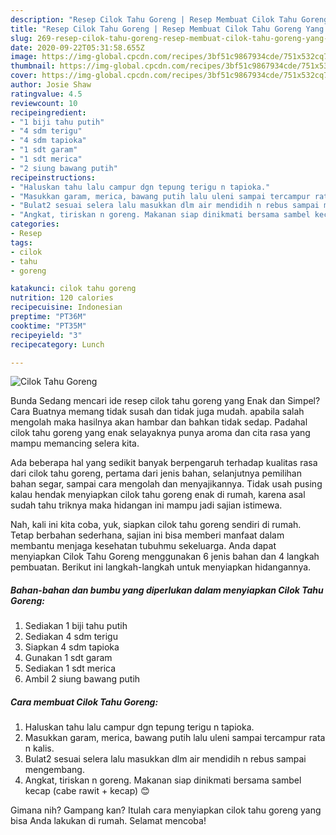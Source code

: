 ```yaml
---
description: "Resep Cilok Tahu Goreng | Resep Membuat Cilok Tahu Goreng Yang Sedap"
title: "Resep Cilok Tahu Goreng | Resep Membuat Cilok Tahu Goreng Yang Sedap"
slug: 269-resep-cilok-tahu-goreng-resep-membuat-cilok-tahu-goreng-yang-sedap
date: 2020-09-22T05:31:58.655Z
image: https://img-global.cpcdn.com/recipes/3bf51c9867934cde/751x532cq70/cilok-tahu-goreng-foto-resep-utama.jpg
thumbnail: https://img-global.cpcdn.com/recipes/3bf51c9867934cde/751x532cq70/cilok-tahu-goreng-foto-resep-utama.jpg
cover: https://img-global.cpcdn.com/recipes/3bf51c9867934cde/751x532cq70/cilok-tahu-goreng-foto-resep-utama.jpg
author: Josie Shaw
ratingvalue: 4.5
reviewcount: 10
recipeingredient:
- "1 biji tahu putih"
- "4 sdm terigu"
- "4 sdm tapioka"
- "1 sdt garam"
- "1 sdt merica"
- "2 siung bawang putih"
recipeinstructions:
- "Haluskan tahu lalu campur dgn tepung terigu n tapioka."
- "Masukkan garam, merica, bawang putih lalu uleni sampai tercampur rata n kalis."
- "Bulat2 sesuai selera lalu masukkan dlm air mendidih n rebus sampai mengembang."
- "Angkat, tiriskan n goreng. Makanan siap dinikmati bersama sambel kecap (cabe rawit + kecap) 😊"
categories:
- Resep
tags:
- cilok
- tahu
- goreng

katakunci: cilok tahu goreng 
nutrition: 120 calories
recipecuisine: Indonesian
preptime: "PT36M"
cooktime: "PT35M"
recipeyield: "3"
recipecategory: Lunch

---
```



![Cilok Tahu Goreng](https://img-global.cpcdn.com/recipes/3bf51c9867934cde/751x532cq70/cilok-tahu-goreng-foto-resep-utama.jpg)

Bunda Sedang mencari ide resep cilok tahu goreng yang Enak dan Simpel? Cara Buatnya memang tidak susah dan tidak juga mudah. apabila salah mengolah maka hasilnya akan hambar dan bahkan tidak sedap. Padahal cilok tahu goreng yang enak selayaknya punya aroma dan cita rasa yang mampu memancing selera kita.

Ada beberapa hal yang sedikit banyak berpengaruh terhadap kualitas rasa dari cilok tahu goreng, pertama dari jenis bahan, selanjutnya pemilihan bahan segar, sampai cara mengolah dan menyajikannya. Tidak usah pusing kalau hendak menyiapkan cilok tahu goreng enak di rumah, karena asal sudah tahu triknya maka hidangan ini mampu jadi sajian istimewa.




Nah, kali ini kita coba, yuk, siapkan cilok tahu goreng sendiri di rumah. Tetap berbahan sederhana, sajian ini bisa memberi manfaat dalam membantu menjaga kesehatan tubuhmu sekeluarga. Anda dapat menyiapkan Cilok Tahu Goreng menggunakan 6 jenis bahan dan 4 langkah pembuatan. Berikut ini langkah-langkah untuk menyiapkan hidangannya.

<!--inarticleads1-->

##### Bahan-bahan dan bumbu yang diperlukan dalam menyiapkan Cilok Tahu Goreng:

1. Sediakan 1 biji tahu putih
1. Sediakan 4 sdm terigu
1. Siapkan 4 sdm tapioka
1. Gunakan 1 sdt garam
1. Sediakan 1 sdt merica
1. Ambil 2 siung bawang putih




<!--inarticleads2-->

##### Cara membuat Cilok Tahu Goreng:

1. Haluskan tahu lalu campur dgn tepung terigu n tapioka.
1. Masukkan garam, merica, bawang putih lalu uleni sampai tercampur rata n kalis.
1. Bulat2 sesuai selera lalu masukkan dlm air mendidih n rebus sampai mengembang.
1. Angkat, tiriskan n goreng. Makanan siap dinikmati bersama sambel kecap (cabe rawit + kecap) 😊




Gimana nih? Gampang kan? Itulah cara menyiapkan cilok tahu goreng yang bisa Anda lakukan di rumah. Selamat mencoba!
